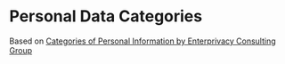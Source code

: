 # Personal Data Categories

Based on [Categories of Personal Information by Enterprivacy Consulting Group](https://enterprivacy.com/wp-content/uploads/2018/09/Categories-of-Personal-Information.pdf)
